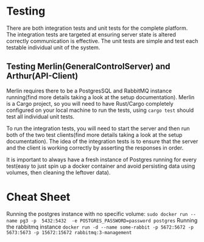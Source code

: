 # Testing

There are both integration tests and unit tests for the complete platform. The integration tests are targeted at ensuring server state is altered correctly
communication is effective. The unit tests are simple and test each testable individual unit of the system.


## Testing Merlin(GeneralControlServer) and Arthur(API-Client)

Merlin requires there to be a PostgresSQL and RabbitMQ instance running(find more details taking a look at the setup documentation).
Merlin is a Cargo project, so you will need to have Rust/Cargo completely configured on your local machine to run the tests, using `cargo test` should test
all individual unit tests.

To run the integration tests, you will need to start the server and then run both of the two test clients(find more details taking a look at the setup documentation).
The idea of the integration tests is to ensure that the server and the client is working correctly by asserting the responses in order.

It is important to always have a fresh instance of Postgres running for every test(easy to just spin up a docker container and avoid persisting data using volumes, then cleaning the leftover data).

# Cheat Sheet

Running the postgres instance with no specific volume: `sudo docker run --name pg3 -p  5432:5432  -e POSTGRES_PASSWORD=password postgres`
Running the rabbitmq instance `docker run -d --name some-rabbit -p 5672:5672 -p 5673:5673 -p 15672:15672 rabbitmq:3-management`
